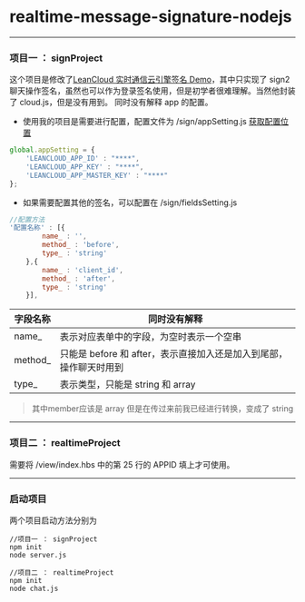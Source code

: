 # realtime-message-signature-nodejs
-----
### 项目一 ： signProject
这个项目是修改了[LeanCloud 实时通信云引擎签名 Demo](https://github.com/leancloud/realtime-messaging-signature-cloudcode)，其中只实现了 sign2 聊天操作签名，虽然也可以作为登录签名使用，但是初学者很难理解。当然他封装了 cloud.js，但是没有用到。
同时没有解释 app 的配置。

-  使用我的项目是需要进行配置，配置文件为 /sign/appSetting.js
 [获取配置位置](https://tab.leancloud.cn/app.html?appid=#/key)
```javascript
global.appSetting = {
    'LEANCLOUD_APP_ID' : "****",
    'LEANCLOUD_APP_KEY' : "****",
    'LEANCLOUD_APP_MASTER_KEY' : "****"
};
```
- 如果需要配置其他的签名，可以配置在 /sign/fieldsSetting.js
```javascript
//配置方法
'配置名称' : [{
        name_ : '',
        method_ : 'before',
        type_ : 'string'
    },{
        name_ : 'client_id',
        method_ : 'after',
        type_ : 'string'
    }],
```
字段名称|同时没有解释
--|--
name_|表示对应表单中的字段，为空时表示一个空串
method_|只能是 before 和 after，表示直接加入还是加入到尾部，操作聊天时用到
type_|表示类型，只能是 string 和 array
> 其中member应该是 array 但是在传过来前我已经进行转换，变成了 string

----
### 项目二 ： realtimeProject

需要将 /view/index.hbs 中的第 25 行的 APPID 填上才可使用。

----
### 启动项目
两个项目启动方法分别为
```nodejs
//项目一 ： signProject
npm init
node server.js
```
```nodejs
//项目二 ： realtimeProject
npm init
node chat.js
```
